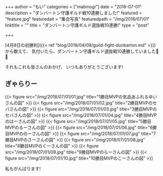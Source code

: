 +++
author = "もい"
categories = ["mabinogi"]
date = "2018-07-01"
description = "ダンバートン守護ギルド戦10連勝しました!"
featured = "feature.jpg"
featuredalt = "集合写真"
featuredpath = "/img/2018/07/01"
linktitle = ""
title = "ダンバートン守護ギルド選抜戦10連勝!"
type = "post"

+++

[4月8日の初勝利]({{< ref "blog/2018/04/08/guild-fight-dunbarton.md" >}})から数えて、
気付いたら、ダンバートン守護ギルド選抜戦10連勝していました🎉🎉

それもこれも皆さんのおかげ、
いつもありがとうございます!


## ぎゃらりー

{{< figure src="/img/2018/07/01/01.jpg" title="1勝目MVPの気品あふれるゆいさんの図" >}}
{{< figure src="/img/2018/07/01/02.jpg" title="2勝目MVPのセバさんの図" >}}
{{< figure src="/img/2018/07/01/03.jpg" title="3勝目MVPのセバさんの図" >}}
{{< figure src="/img/2018/07/01/04.jpg" title="4勝目MVPのはーさんの図" >}}
{{< figure src="/img/2018/07/01/05.jpg" title="5勝目MVPのるーさんの図" >}}
{{< figure src="/img/2018/07/01/06.jpg" title="6勝目MVPののーさんの図" >}}
{{< figure src="/img/2018/07/01/07.jpg" title="7勝目MVPのさーさんの図" >}}
{{< figure src="/img/2018/07/01/08.jpg" title="8勝目MVPのくーさんの図" >}}
{{< figure src="/img/2018/07/01/09.jpg" title="9勝目MVPのらーさんの図" >}}
{{< figure src="/img/2018/07/01/10.jpg" title="10勝目MVPのこーさんの図" >}}

私もがんばります!
